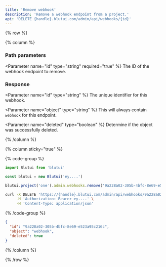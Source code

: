 ```yaml
---
title: 'Remove webhook'
description: 'Remove a webhook endpoint from a project.'
api: 'DELETE {handle}.blutui.com/admin/api/webhooks/{id}'
---
```


{% row %}

{% column %}
### Path parameters

<Parameter name="id" type="string" required="true" %}
The ID of the webhook endpoint to remove.
</Parameter>

### Response

<Parameter name="id" type="string" %}
The unique identifier for this webhook.
</Parameter>

<Parameter name="object" type="string" %}
This will always contain `webhook` for this endpoint.
</Parameter>

<Parameter name="deleted" type="boolean" %}
Determine if the object was successfully deleted.
</Parameter>

{% /column %}

{% column sticky="true" %}

{% code-group %}

```ts {% process=false filename="Node.js" %}
import Blutui from 'blutui'

const blutui = new Blutui('ey....')

blutui.project('one').admin.webhooks.remove('9a228a02-305b-4bfc-8e69-e523a95c216c')
```

```bash {% process=false filename="cURL" %}
curl -X DELETE 'https://{handle}.blutui.com/admin/api/webhooks/9a228a02-305b-4bfc-8e69-e523a95c216c' \
     -H 'Authorization: Bearer ey....' \
     -H 'Content-Type: application/json'
```

{% /code-group %}

```json {% process=false filename="Response" %}
{
  "id": "9a228a02-305b-4bfc-8e69-e523a95c216c",
  "object": "webhook",
  "deleted": true
}
```

{% /column %}

{% /row %}

